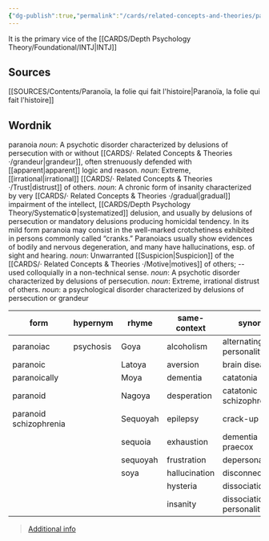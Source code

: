 ```yaml
---
{"dg-publish":true,"permalink":"/cards/related-concepts-and-theories/paranoia/","noteIcon":"1","created":"2023-01-18T14:39:11.982+01:00","updated":"2023-06-04T18:35:57.300+02:00"}
---
```



It is the primary vice of the [[CARDS/Depth Psychology Theory/Foundational/INTJ\|INTJ]]

## Sources 
[[SOURCES/Contents/Paranoïa, la folie qui fait l'histoire\|Paranoïa, la folie qui fait l'histoire]]

## Wordnik
paranoia
*noun*: A psychotic disorder characterized by delusions of persecution with or without [[CARDS/· Related Concepts & Theories ·/grandeur\|grandeur]], often strenuously defended with [[apparent\|apparent]] logic and reason.
*noun*: Extreme, [[irrational\|irrational]] [[CARDS/· Related Concepts & Theories ·/Trust\|distrust]] of others.
*noun*: A chronic form of insanity characterized by very [[CARDS/· Related Concepts & Theories ·/gradual\|gradual]] impairment of the intellect, [[CARDS/Depth Psychology Theory/Systematic⚙️\|systematized]] delusion, and usually by delusions of persecution or mandatory delusions producing homicidal tendency. In its mild form paranoia may consist in the well-marked crotchetiness exhibited in persons commonly called “cranks.”  Paranoiacs usually show evidences of bodily and nervous degeneration, and many have hallucinations, esp. of sight and hearing.
*noun*: Unwarranted [[Suspicion\|Suspicion]] of the [[CARDS/· Related Concepts & Theories ·/Motive\|motives]] of others; -- used colloquially in a non-technical sense.
*noun*: A <xref>psychotic</xref> <xref>disorder</xref> characterized by <xref>delusions</xref> of <xref>persecution</xref>.
*noun*: <xref>Extreme</xref>, <xref>irrational</xref> <xref>distrust</xref> of <xref>others</xref>.
*noun*: a psychological disorder characterized by delusions of persecution or grandeur

| form |hypernym |rhyme |same-context |synonym |
| --- | --- | --- | --- | --- |
| paranoiac | psychosis | Goya | alcoholism | alternating personality |
| paranoic |  | Latoya | aversion | brain disease |
| paranoically |  | Moya | dementia | catatonia |
| paranoid |  | Nagoya | desperation | catatonic schizophrenia |
| paranoid schizophrenia |  | Sequoyah | epilepsy | crack-up |
|  |  | sequoia | exhaustion | dementia praecox |
|  |  | sequoyah | frustration | depersonalization |
|  |  | soya | hallucination | disconnection |
|  |  |  | hysteria | dissociation |
|  |  |  | insanity | dissociation of personality |

> [Additional info](https://www.wordnik.com/words/paranoia)